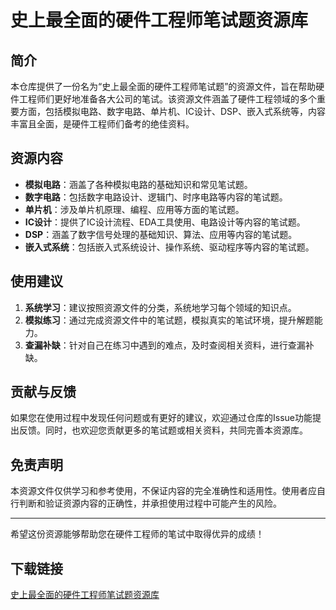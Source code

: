 # 史上最全面的硬件工程师笔试题资源库

## 简介

本仓库提供了一份名为“史上最全面的硬件工程师笔试题”的资源文件，旨在帮助硬件工程师们更好地准备各大公司的笔试。该资源文件涵盖了硬件工程领域的多个重要方面，包括模拟电路、数字电路、单片机、IC设计、DSP、嵌入式系统等，内容丰富且全面，是硬件工程师们备考的绝佳资料。

## 资源内容

- **模拟电路**：涵盖了各种模拟电路的基础知识和常见笔试题。
- **数字电路**：包括数字电路设计、逻辑门、时序电路等内容的笔试题。
- **单片机**：涉及单片机原理、编程、应用等方面的笔试题。
- **IC设计**：提供了IC设计流程、EDA工具使用、电路设计等内容的笔试题。
- **DSP**：涵盖了数字信号处理的基础知识、算法、应用等内容的笔试题。
- **嵌入式系统**：包括嵌入式系统设计、操作系统、驱动程序等内容的笔试题。

## 使用建议

1. **系统学习**：建议按照资源文件的分类，系统地学习每个领域的知识点。
2. **模拟练习**：通过完成资源文件中的笔试题，模拟真实的笔试环境，提升解题能力。
3. **查漏补缺**：针对自己在练习中遇到的难点，及时查阅相关资料，进行查漏补缺。

## 贡献与反馈

如果您在使用过程中发现任何问题或有更好的建议，欢迎通过仓库的Issue功能提出反馈。同时，也欢迎您贡献更多的笔试题或相关资料，共同完善本资源库。

## 免责声明

本资源文件仅供学习和参考使用，不保证内容的完全准确性和适用性。使用者应自行判断和验证资源内容的正确性，并承担使用过程中可能产生的风险。

---

希望这份资源能够帮助您在硬件工程师的笔试中取得优异的成绩！

## 下载链接

[史上最全面的硬件工程师笔试题资源库](https://pan.quark.cn/s/a388f9f514d3)